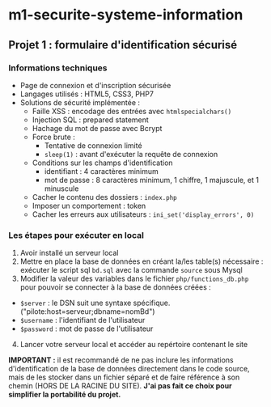 # m1-securite-systeme-information

## Projet 1 : formulaire d'identification sécurisé

### Informations techniques

- Page de connexion et d'inscription sécurisée
- Langages utilisés : HTML5, CSS3, PHP7
- Solutions de sécurité implémentée :
  - Faille XSS : encodage des entrées avec `htmlspecialchars()`
  - Injection SQL : prepared statement
  - Hachage du mot de passe avec Bcrypt
  - Force brute :
    - Tentative de connexion limité
    - `sleep(1)` : avant d'exécuter la requête de connexion
  - Conditions sur les champs d'identification
    - identifiant : 4 caractères minimum
    - mot de passe : 8 caractères minimum, 1 chiffre, 1 majuscule, et 1 minuscule
  - Cacher le contenu des dossiers : `index.php`  
  - Imposer un comportement : token
  - Cacher les erreurs aux utilisateurs : `ini_set('display_errors', 0)`


### Les étapes pour exécuter en local

1. Avoir installé un serveur local
2. Mettre en place la base de données en créant la/les table(s) nécessaire : exécuter le script sql `bd.sql` avec la commande `source` sous Mysql
3. Modifier la valeur des variables dans le fichier `php/functions_db.php` pour pouvoir se connecter à la base de données créées :
- `$server` : le DSN suit une syntaxe spécifique. ("pilote:host=serveur;dbname=nomBd")
- `$username` : l'identifiant de l'utilisateur
- `$password` : mot de passe de l'utilisateur
4. Lancer votre serveur local et accéder au repértoire contenant le site

**IMPORTANT :** il est recommandé de ne pas inclure les informations d'identification de la base de données directement dans le code source, mais de les stocker dans un fichier séparé et de faire référence à son chemin (HORS DE LA RACINE DU SITE). **J'ai pas fait ce choix pour simplifier la portabilité du projet.**    
